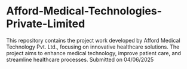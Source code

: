 # Afford-Medical-Technologies-Private-Limited
This repository contains the project work developed by Afford Medical Technology Pvt. Ltd., focusing on innovative healthcare solutions. The project aims to enhance medical technology, improve patient care, and streamline healthcare processes. Submitted on 04/06/2025
